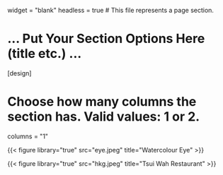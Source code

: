 widget = "blank"
headless = true  # This file represents a page section.

# ... Put Your Section Options Here (title etc.) ...

[design]
  # Choose how many columns the section has. Valid values: 1 or 2.
  columns = "1"


{{< figure library="true" src="eye.jpeg" title="Watercolour Eye" >}}

{{< figure library="true" src="hkg.jpeg" title="Tsui Wah Restaurant" >}}
